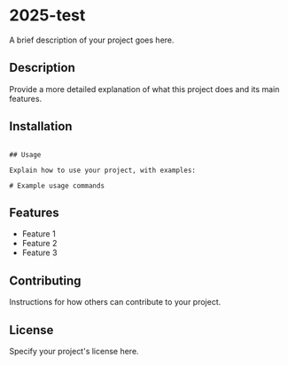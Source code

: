 # 2025-test

A brief description of your project goes here.

## Description

Provide a more detailed explanation of what this project does and its main features.

## Installation

```

## Usage

Explain how to use your project, with examples:

# Example usage commands
```

## Features

- Feature 1
- Feature 2
- Feature 3

## Contributing

Instructions for how others can contribute to your project.

## License

Specify your project's license here.
```